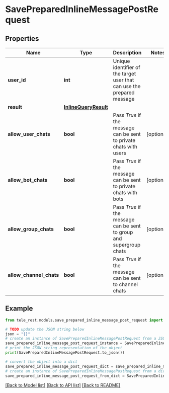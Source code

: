 # SavePreparedInlineMessagePostRequest


## Properties

Name | Type | Description | Notes
------------ | ------------- | ------------- | -------------
**user_id** | **int** | Unique identifier of the target user that can use the prepared message | 
**result** | [**InlineQueryResult**](InlineQueryResult.md) |  | 
**allow_user_chats** | **bool** | Pass *True* if the message can be sent to private chats with users | [optional] 
**allow_bot_chats** | **bool** | Pass *True* if the message can be sent to private chats with bots | [optional] 
**allow_group_chats** | **bool** | Pass *True* if the message can be sent to group and supergroup chats | [optional] 
**allow_channel_chats** | **bool** | Pass *True* if the message can be sent to channel chats | [optional] 

## Example

```python
from tele_rest.models.save_prepared_inline_message_post_request import SavePreparedInlineMessagePostRequest

# TODO update the JSON string below
json = "{}"
# create an instance of SavePreparedInlineMessagePostRequest from a JSON string
save_prepared_inline_message_post_request_instance = SavePreparedInlineMessagePostRequest.from_json(json)
# print the JSON string representation of the object
print(SavePreparedInlineMessagePostRequest.to_json())

# convert the object into a dict
save_prepared_inline_message_post_request_dict = save_prepared_inline_message_post_request_instance.to_dict()
# create an instance of SavePreparedInlineMessagePostRequest from a dict
save_prepared_inline_message_post_request_from_dict = SavePreparedInlineMessagePostRequest.from_dict(save_prepared_inline_message_post_request_dict)
```
[[Back to Model list]](../README.md#documentation-for-models) [[Back to API list]](../README.md#documentation-for-api-endpoints) [[Back to README]](../README.md)


